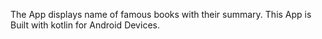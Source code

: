 The App displays name of famous books with their summary.
This App is Built with kotlin for Android Devices.
